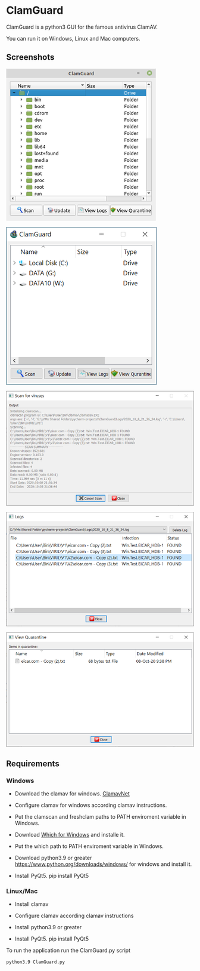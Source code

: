 # ClamGuard

ClamGuard is a python3 GUI for the famous antivirus ClamAV.

You can run it on Windows, Linux and Mac computers.

## Screenshots

![screen1](webimages/screen1linux.png)

![screen2](webimages/screen1win.png)

![screen2](webimages/screen2win.png)

![screen4](webimages/screen3win.png)

![screen5](webimages/screen4win.png)

## Requirements

### Windows

- Download the clamav for windows. [ClamavNet](https://www.clamav.net/downloads)

- Configure clamav for windows according clamav instructions.

- Put the clamscan and freshclam paths to PATH enviroment variable in Windows.

- Download [Which for Windows](http://gnuwin32.sourceforge.net/packages/which.htm) and installe it.

- Put the which path to PATH enviroment variable in Windows.

- Download python3.9 or greater https://www.python.org/downloads/windows/ for windows and install it.

- Install PyQt5. pip install PyQt5

### Linux/Mac

- Install clamav

- Configure clamav according clamav instructions

- Install python3.9 or greater

- Install PyQt5. pip install PyQt5

To run the application run the ClamGuard.py script

```bash
python3.9 ClamGuard.py
```














